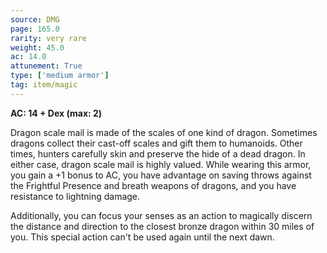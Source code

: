 ```yaml
---
source: DMG
page: 165.0
rarity: very rare
weight: 45.0
ac: 14.0
attunement: True
type: ['medium armor']
tag: item/magic
---
```


**AC: 14 + Dex (max: 2)**

Dragon scale mail is made of the scales of one kind of dragon. Sometimes dragons collect their cast-off scales and gift them to humanoids. Other times, hunters carefully skin and preserve the hide of a dead dragon. In either case, dragon scale mail is highly valued. While wearing this armor, you gain a +1 bonus to AC, you have advantage on saving throws against the Frightful Presence and breath weapons of dragons, and you have resistance to lightning damage.

Additionally, you can focus your senses as an action to magically discern the distance and direction to the closest bronze dragon within 30 miles of you. This special action can't be used again until the next dawn.


